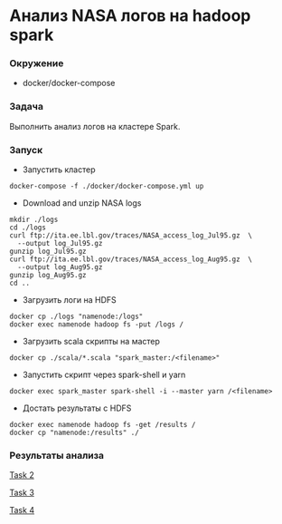 # Анализ NASA логов на hadoop spark

### Окружение

* docker/docker-compose

### Задача
Выполнить анализ логов на кластере Spark.

### Запуск


* Запустить кластер
```
docker-compose -f ./docker/docker-compose.yml up
```
* Download and unzip NASA logs
```
mkdir ./logs
cd ./logs
curl ftp://ita.ee.lbl.gov/traces/NASA_access_log_Jul95.gz  \
  --output log_Jul95.gz
gunzip log_Jul95.gz
curl ftp://ita.ee.lbl.gov/traces/NASA_access_log_Aug95.gz  \
  --output log_Aug95.gz
gunzip log_Aug95.gz
cd ..
```
* Загрузить логи на HDFS
```
docker cp ./logs "namenode:/logs"
docker exec namenode hadoop fs -put /logs /
```
* Загрузить scala скрипты на мастер
```
docker cp ./scala/*.scala "spark_master:/<filename>"
```
* Запустить скрипт через spark-shell и yarn
```
docker exec spark_master spark-shell -i --master yarn /<filename>
```
* Достать результаты с HDFS
```
docker exec namenode hadoop fs -get /results /
docker cp "namenode:/results" ./
```

### Результаты анализа

[Task 2](results/result1.txt)

[Task 3](results/result2.txt)

[Task 4](results/result3.txt)
